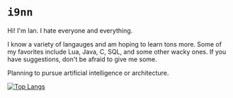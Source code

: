 # `i9nn`

Hi! I'm Ian. I hate everyone and everything.

I know a variety of langauges and am hoping to learn tons more. Some of my favorites include
Lua, Java, C, SQL, and some other wacky ones. If you have suggestions, don't be afraid to give me some. 

Planning to pursue artificial intelligence or architecture. 

[![Top Langs](https://github-readme-stats.vercel.app/api/top-langs/?username=i9nn&theme=dracula&layout=compact&hide=cmake,swift,kotlin,objective-c,Vim+script,powershell,html&langs_count=10)](https://github.com/anuraghazra/github-readme-stats)
